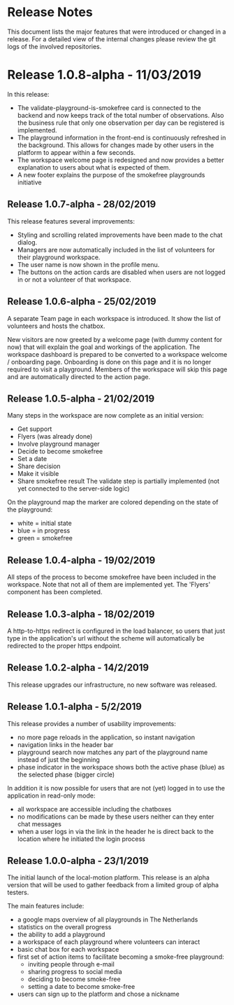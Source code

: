# Release Notes

This document lists the major features that were introduced or changed in a release. For a detailed view of the internal 
changes please review the git logs of the involved repositories.

# Release 1.0.8-alpha - 11/03/2019
In this release:
- The validate-playground-is-smokefree card is connected to the backend and now keeps track of the total number of observations. Also the business rule that only one observation per day can be registered is implemented.
- The playground information in the front-end is continuously refreshed in the background. This allows for changes made by other users in the platform to appear within a few seconds.
- The workspace welcome page is redesigned and now provides a better explanation to users about what is expected of them.
- A new footer explains the purpose of the smokefree playgrounds initiative

## Release 1.0.7-alpha - 28/02/2019
This release features several improvements:
- Styling and scrolling related improvements have been made to the chat dialog.
- Managers are now automatically included in the list of volunteers for their playground workspace.
- The user name is now shown in the profile menu.
- The buttons on the action cards are disabled when users are not logged in or not a volunteer of that workspace.

## Release 1.0.6-alpha - 25/02/2019
A separate Team page in each workspace is introduced. It show the list of volunteers and hosts the chatbox.

New visitors are now greeted by a welcome page (with dummy content for now) that will explain the goal and workings of
the application. The workspace dashboard is prepared to be converted to a workspace welcome / onboarding page. Onboarding is done on this page and it is no longer required to visit a playground. Members of the workspace will skip this page and are 
automatically directed to the action page.

## Release 1.0.5-alpha - 21/02/2019
Many steps in the workspace are now complete as an initial version:
- Get support
- Flyers (was already done)
- Involve playground manager
- Decide to become smokefree
- Set a date
- Share decision
- Make it visible
- Share smokefree result
The validate step is partially implemented (not yet connected to the server-side logic)

On the playground map the marker are colored depending on the state of the playground:
- white = initial state
- blue = in progress
- green = smokefree

## Release 1.0.4-alpha - 19/02/2019
All steps of the process to become smokefree have been included in the workspace. Note that not all of them are implemented yet. The 'Flyers' component has been completed.

## Release 1.0.3-alpha - 18/02/2019
A http-to-https redirect is configured in the load balancer, so users that just type in the application's url without the scheme will automatically be redirected to the proper https endpoint.

## Release 1.0.2-alpha - 14/2/2019
This release upgrades our infrastructure, no new software was released.

## Release 1.0.1-alpha - 5/2/2019
This release provides a number of usability improvements:
- no more page reloads in the application, so instant navigation
- navigation links in the header bar
- playground search now matches any part of the playground name instead of just the beginning
- phase indicator in the workspace shows both the active phase (blue) as the selected phase (bigger circle)

In addition it is now possible for users that are not (yet) logged in to use the application in read-only mode:
- all workspace are accessible including the chatboxes
- no modifications can be made by these users neither can they enter chat messages
- when a user logs in via the link in the header he is direct back to the location where he initiated the login process

## Release 1.0.0-alpha - 23/1/2019
The initial launch of the local-motion platform. This release is an alpha version that will be used to gather feedback from a
limited group of alpha testers.


The main features include:
- a google maps overview of all playgrounds in The Netherlands
- statistics on the overall progress
- the ability to add a playground
- a workspace of each playground where volunteers can interact
- basic chat box for each workspace
- first set of action items to facilitate becoming a smoke-free playground:
  - inviting people through e-mail
  - sharing progress to social media
  - deciding to become smoke-free
  - setting a date to become smoke-free
- users can sign up to the platform and chose a nickname
